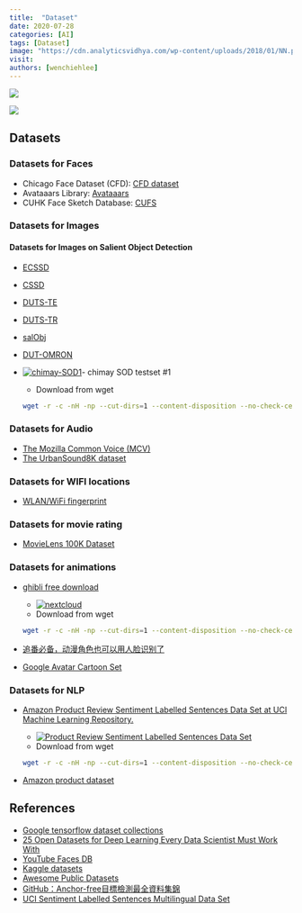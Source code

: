 ```yaml
---
title:  "Dataset"
date: 2020-07-28
categories: [AI]
tags: [Dataset]
image: "https://cdn.analyticsvidhya.com/wp-content/uploads/2018/01/NN.png"
visit:
authors: [wenchiehlee]
---
```


![](![dataset]](../../assets/images/1_hCxU4nK6ulpnwhSpgWiPPg.png))

[![](https://rebrand.ly/dlc_png_url)](https://rebrand.ly/dlc_uml_url)

## Datasets

### Datasets for Faces
* Chicago Face Dataset (CFD): [CFD dataset](https://chicagofaces.org/default/)
* Avataaars Library: [Avataaars](https://avataaars.com/)
* CUHK Face Sketch Database: [CUFS](http://mmlab.ie.cuhk.edu.hk/archive/facesketch.html)

### Datasets for Images

#### Datasets for Images on Salient Object Detection

* [ECSSD](http://www.cse.cuhk.edu.hk/leojia/projects/hsaliency/data/ECSSD/images.zip)
* [CSSD](http://www.cse.cuhk.edu.hk/leojia/projects/hsaliency/data/CSSD/images.zip)
* [DUTS-TE](http://saliencydetection.net/duts/download/DUTS-TE.zip)
* [DUTS-TR](http://saliencydetection.net/duts/download/DUTS-TR.zip)
* [salObj](http://cbs.ic.gatech.edu/salobj/download/salObj.zip)
* [DUT-OMRON](http://saliencydetection.net/dut-omron/download/DUT-OMRON-image.zip)
* [![chimay-SOD1](https://img.shields.io/badge/chimay--SOD1-blue?logo=nextcloud)](http://dlc.barco.com:9980/apps/files/?dir=/Datasets/Images/SOD/chimay-SOD1&fileid=161945)- chimay SOD testset #1 

    *  Download from wget 

    ```bash
    wget -r -c -nH -np --cut-dirs=1 --content-disposition --no-check-certificate -U "Mozilla/5.0 (Android) Nextcloud-android/3.8.0" -O output.zip  http://dlc.barco.com:9980/s/m6dwLSan8M97YgW/download
    ```

### Datasets for Audio
* [The Mozilla Common Voice (MCV)](https://voice.mozilla.org/)
* [The UrbanSound8K dataset](https://urbansounddataset.weebly.com/urbansound8k.html)

### Datasets for WIFI locations
* [WLAN/WiFi fingerprint](https://archive.ics.uci.edu/ml/datasets/UJIIndoorLoc)

### Datasets for movie rating
* [MovieLens 100K Dataset](https://grouplens.org/datasets/movielens/100k/)

### Datasets for animations

* [ghibli free download](http://www.ghibli.jp/works/) 
    - [![nextcloud](https://img.shields.io/badge/ghibli_free_photos_from_nextcloud-blue?logo=nextcloud)](http://dlc.barco.com:9980/s/73XRwyGcwoSpKtM)
    -  Download from wget 
    ```bash
    wget -r -c -nH -np --cut-dirs=1 --content-disposition --no-check-certificate -U "Mozilla/5.0 (Android) Nextcloud-android/3.8.0" -O output.zip  http://dlc.barco.com:9980/s/73XRwyGcwoSpKtM/download
    ```
* [追番必备，动漫角色也可以用人脸识别了](https://mp.weixin.qq.com/s?__biz=MzA3MzI4MjgzMw%3D%3D&mid=2650798926&idx=2&sn=f9f020596c09826099dc34ec25520bd4&chksm=871a3f30b06db6260a64da2277234acd22ba4eb8fd02d8df906b00e600a0a4ea44f70dee2bc1&fbclid=IwAR0Hjc7SD8BzAnTwT1rXKmPvy8EALWQY2nNMtNCUSGa2H-dZrUydesHBVDY)

* [Google Avatar Cartoon Set](https://google.github.io/cartoonset/download.html)

### Datasets for NLP

* [Amazon Product Review Sentiment Labelled Sentences Data Set at UCI Machine Learning Repository.](https://archive.ics.uci.edu/ml/machine-learning-databases/00331/)
    - [![Product Review Sentiment Labelled Sentences Data Set](https://img.shields.io/badge/Product_Review_Sentiment_Labelled_Sentences_Data_Set_from_nextcloud-blue?logo=nextcloud)](http://dlc.barco.com:9980/s/73XRwyGcwoSpKtM)
    - Download from wget 

    ```bash
    wget -r -c -nH -np --cut-dirs=1 --content-disposition --no-check-certificate -U "Mozilla/5.0 (Android) Nextcloud-android/3.8.0" -O output.zip  http://dlc.barco.com:9980/s/B9BkniTf3LARbtL/download
    ```
* [Amazon product dataset](https://nijianmo.github.io/amazon/index.html)

## References
* [Google tensorflow dataset collections](https://www.tensorflow.org/datasets)
* [25 Open Datasets for Deep Learning Every Data Scientist Must Work With](https://www.analyticsvidhya.com/blog/2018/03/comprehensive-collection-deep-learning-datasets/)
* [YouTube Faces DB](https://www.cs.tau.ac.il/~wolf/ytfaces/)
* [Kaggle datasets](https://www.kaggle.com/datasets)
* [Awesome Public Datasets](https://github.com/awesomedata/awesome-public-datasets)
* [GitHub：Anchor-free目標檢測最全資料集錦](https://bangqu.com/Ud779G.html?fbclid=IwAR0dUQhzpWTd1MVKq4bMq_RB7yFDYKrTcc-TeFZMueA_ZK_FJ3jsdZNOynI)
* [UCI Sentiment Labelled Sentences Multilingual Data Set](https://github.com/danielduckworth/UCI-Sentiment-Labelled-Sentences-Multilingual-Data-Set)
